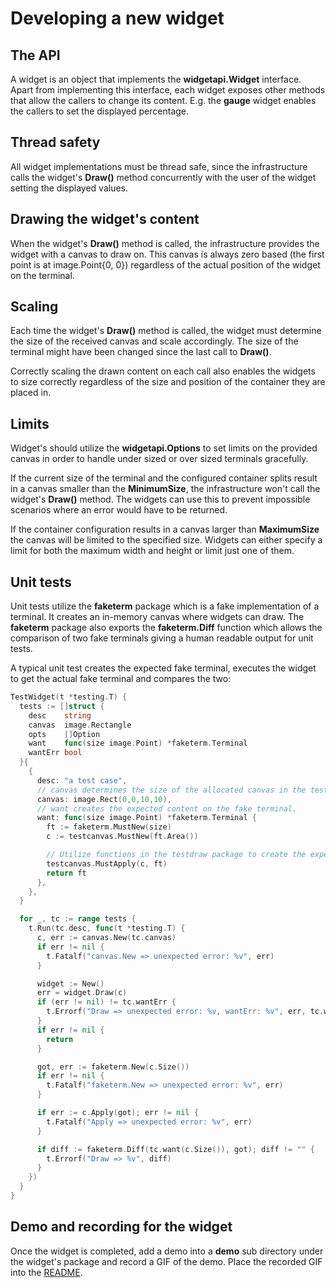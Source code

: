 # Developing a new widget

## The API

A widget is an object that implements the **widgetapi.Widget** interface. Apart
from implementing this interface, each widget exposes other methods that allow
the callers to change its content. E.g. the **gauge** widget enables the
callers to set the displayed percentage.

## Thread safety

All widget implementations must be thread safe, since the infrastructure calls
the widget's **Draw()** method concurrently with the user of the widget setting
the displayed values.

## Drawing the widget's content

When the widget's **Draw()** method is called, the infrastructure provides the
widget with a canvas to draw on. This canvas is always zero based (the first
point is at image.Point{0, 0}) regardless of the actual position of the widget
on the terminal.

## Scaling

Each time the widget's **Draw()** method is called, the widget must determine
the size of the received canvas and scale accordingly. The size of the terminal
might have been changed since the last call to **Draw()**.

Correctly scaling the drawn content on each call also enables the widgets to
size correctly regardless of the size and position of the container they are
placed in.

## Limits

Widget's should utilize the **widgetapi.Options** to set limits on the provided
canvas in order to handle under sized or over sized terminals gracefully.

If the current size of the terminal and the configured container splits result
in a canvas smaller than the **MinimumSize**, the infrastructure won't call the
widget's **Draw()** method. The widgets can use this to prevent impossible
scenarios where an error would have to be returned.

If the container configuration results in a canvas larger than **MaximumSize**
the canvas will be limited to the specified size. Widgets can either specify a
limit for both the maximum width and height or limit just one of them.

## Unit tests

Unit tests utilize the **faketerm** package which is a fake implementation of a
terminal. It creates an in-memory canvas where widgets can draw. The
**faketerm** package also exports the **faketerm.Diff** function which allows
the comparison of two fake terminals giving a human readable output for unit
tests.

A typical unit test creates the expected fake terminal, executes the widget to
get the actual fake terminal and compares the two:

```go
TestWidget(t *testing.T) {
  tests := []struct {
    desc    string
    canvas  image.Rectangle
    opts    []Option
    want    func(size image.Point) *faketerm.Terminal
    wantErr bool
  }{
    {
      desc: "a test case",
      // canvas determines the size of the allocated canvas in the test case.
      canvas: image.Rect(0,0,10,10),
      // want creates the expected content on the fake terminal.
      want: func(size image.Point) *faketerm.Terminal {
        ft := faketerm.MustNew(size)
        c := testcanvas.MustNew(ft.Area())

        // Utilize functions in the testdraw package to create the expected content.
        testcanvas.MustApply(c, ft)
        return ft
      },
    },
  }

  for _, tc := range tests {
    t.Run(tc.desc, func(t *testing.T) {
      c, err := canvas.New(tc.canvas)
      if err != nil {
        t.Fatalf("canvas.New => unexpected error: %v", err)
      }

      widget := New()
      err = widget.Draw(c)
      if (err != nil) != tc.wantErr {
        t.Errorf("Draw => unexpected error: %v, wantErr: %v", err, tc.wantErr)
      }
      if err != nil {
        return
      }

      got, err := faketerm.New(c.Size())
      if err != nil {
        t.Fatalf("faketerm.New => unexpected error: %v", err)
      }

      if err := c.Apply(got); err != nil {
        t.Fatalf("Apply => unexpected error: %v", err)
      }

      if diff := faketerm.Diff(tc.want(c.Size()), got); diff != "" {
        t.Errorf("Draw => %v", diff)
      }
    })
  }
}
```

## Demo and recording for the widget

Once the widget is completed, add a demo into a **demo** sub directory under
the widget's package and record a GIF of the demo. Place the recorded GIF into
the [README](http://github.com/mum4k/termdash).
